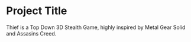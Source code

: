 # Project Title

Thief is a Top Down 3D Stealth Game, highly inspired by Metal Gear Solid and Assasins Creed.
